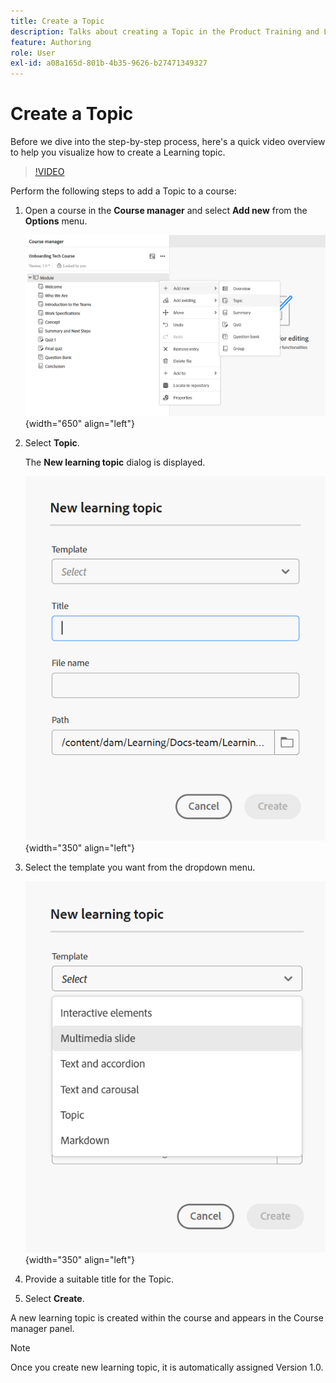```yaml
---
title: Create a Topic
description: Talks about creating a Topic in the Product Training and Learning.
feature: Authoring
role: User
exl-id: a08a165d-801b-4b35-9626-b27471349327
---
```

# Create a Topic

Before we dive into the step-by-step process, here's a quick video overview to help you visualize how to create a Learning topic.

>[!VIDEO](https://video.tv.adobe.com/v/3475211/learning-content-aem-guides)


Perform the following steps to add a Topic to a course: 

1. Open a course in the **Course manager** and select **Add new** from the **Options** menu.  

    ![](assets/workflow-learning-content.png){width="650" align="left"}
    
1. Select **Topic**.

   The **New learning topic** dialog is displayed.  

    ![](assets/new-learning-topic-dialog.png){width="350" align="left"}

1. Select the template you want from the dropdown menu. 
  
    ![](assets/template-types-lc.png){width="350" align="left"}

1. Provide a suitable title for the Topic. 
1. Select **Create**.
   
A new learning topic is created within the course and appears in the Course manager panel. 

>[!NOTE]
>
> Once you create new learning topic, it is automatically assigned Version 1.0.
